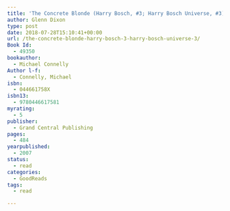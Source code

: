 ```yaml
---
title: 'The Concrete Blonde (Harry Bosch, #3; Harry Bosch Universe, #3)'
author: Glenn Dixon
type: post
date: 2018-07-28T15:10:41+00:00
url: /the-concrete-blonde-harry-bosch-3-harry-bosch-universe-3/
Book Id:
  - 49350
bookauthor:
  - Michael Connelly
Author l-f:
  - Connelly, Michael
isbn:
  - 044661758X
isbn13:
  - 9780446617581
myrating:
  - 5
publisher:
  - Grand Central Publishing
pages:
  - 484
yearpublished:
  - 2007
status:
  - read
categories:
  - GoodReads
tags:
  - read

---
```

